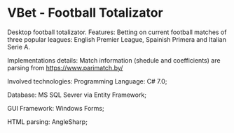 # VBet - Football Totalizator

Desktop football totalizator.
Features:
  Betting on current football matches of three popular leagues: English Premier League, Spainish Primera and Italian Serie A.

Implementations details:
  Match information (shedule and coefficients) are parsing from https://www.parimatch.by/
  
Involved technologies:
  Programming Language: C# 7.0;
  
  Database: MS SQL Sevrer via Entity Framework;
  
  GUI Framework: Windows Forms;
  
  HTML parsing: AngleSharp;
